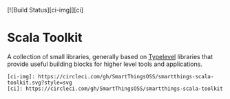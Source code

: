 [![Build Status][ci-img]][ci]

# Scala Toolkit

A collection of small libraries, generally based on [Typelevel](https://typelevel.org/projects/) libraries that
provide useful building blocks for higher level tools and applications.


    [ci-img]: https://circleci.com/gh/SmartThingsOSS/smartthings-scala-toolkit.svg?style=svg
    [ci]: https://circleci.com/gh/SmartThingsOSS/smartthings-scala-toolkit
